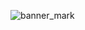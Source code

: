 
![banner_mark](https://user-images.githubusercontent.com/71246795/183271292-c5fac7bf-5b99-4d11-85f6-25bccdf49c09.png)
